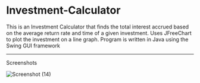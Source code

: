 # Investment-Calculator

This is an Investment Calculator that finds the total interest accrued based on the average return rate and time of a given investment.
Uses JFreeChart to plot the investment on a line graph. Program is written in Java using the Swing GUI framework
    
---
Screenshots

![Screenshot (14)](https://user-images.githubusercontent.com/105665813/178149974-f86e42d1-d0db-4f3b-90d1-43b14b12f920.png)



